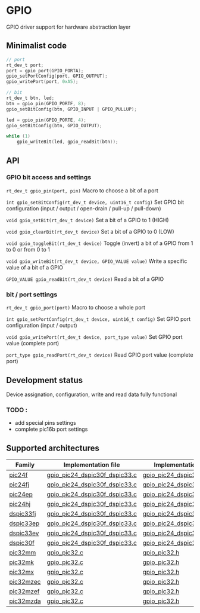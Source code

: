 # GPIO
GPIO driver support for hardware abstraction layer

## Minimalist code

```C
// port
rt_dev_t port;
port = gpio_port(GPIO_PORTA);
gpio_setPortConfig(port, GPIO_OUTPUT);
gpio_writePort(port, 0xA5);

// bit
rt_dev_t btn, led;
btn = gpio_pin(GPIO_PORTF, 8);
gpio_setBitConfig(btn, GPIO_INPUT | GPIO_PULLUP);

led = gpio_pin(GPIO_PORTE, 4);
gpio_setBitConfig(btn, GPIO_OUTPUT);

while (1)
    gpio_writeBit(led, gpio_readBit(btn));

```

## API

### GPIO bit access and settings

`rt_dev_t gpio_pin(port, pin)` Macro to choose a bit of a port

`int gpio_setBitConfig(rt_dev_t device, uint16_t config)` Set GPIO bit configuration (input / output / open-drain / pull-up / pull-down)

`void gpio_setBit(rt_dev_t device)` Set a bit of a GPIO to 1 (HIGH)

`void gpio_clearBit(rt_dev_t device)` Set a bit of a GPIO to 0 (LOW)

`void gpio_toggleBit(rt_dev_t device)` Toggle (invert) a bit of a GPIO from 1 to 0 or from 0 to 1

`void gpio_writeBit(rt_dev_t device, GPIO_VALUE value)` Write a specific value of a bit of a GPIO

`GPIO_VALUE gpio_readBit(rt_dev_t device)` Read a bit of a GPIO

### bit / port settings

`rt_dev_t gpio_port(port)` Macro to choose a whole port

`int gpio_setPortConfig(rt_dev_t device, uint16_t config)` Set GPIO port configuration (input / output)

`void gpio_writePort(rt_dev_t device, port_type value)` Set GPIO port value (complete port)

`port_type gpio_readPort(rt_dev_t device)` Read GPIO port value (complete port)

## Development status
Device assignation, configuration, write and read data fully functional

### TODO :
+ add special pins settings
+ complete pic16b port settings

## Supported architectures

|Family|Implementation file|Implementation header|
|------|-------------------|---------------------|
|[pic24f](../../../archi/pic24f/README.md)|[gpio_pic24_dspic30f_dspic33.c](gpio_pic24_dspic30f_dspic33.c)|[gpio_pic24_dspic30f_dspic33.h](gpio_pic24_dspic30f_dspic33.h)|
|[pic24fj](../../../archi/pic24fj/README.md)|[gpio_pic24_dspic30f_dspic33.c](gpio_pic24_dspic30f_dspic33.c)|[gpio_pic24_dspic30f_dspic33.h](gpio_pic24_dspic30f_dspic33.h)|
|[pic24ep](../../../archi/pic24ep/README.md)|[gpio_pic24_dspic30f_dspic33.c](gpio_pic24_dspic30f_dspic33.c)|[gpio_pic24_dspic30f_dspic33.h](gpio_pic24_dspic30f_dspic33.h)|
|[pic24hj](../../../archi/pic24hj/README.md)|[gpio_pic24_dspic30f_dspic33.c](gpio_pic24_dspic30f_dspic33.c)|[gpio_pic24_dspic30f_dspic33.h](gpio_pic24_dspic30f_dspic33.h)|
|[dspic33fj](../../../archi/dspic33fj/README.md)|[gpio_pic24_dspic30f_dspic33.c](gpio_pic24_dspic30f_dspic33.c)|[gpio_pic24_dspic30f_dspic33.h](gpio_pic24_dspic30f_dspic33.h)|
|[dspic33ep](../../../archi/dspic33ep/README.md)|[gpio_pic24_dspic30f_dspic33.c](gpio_pic24_dspic30f_dspic33.c)|[gpio_pic24_dspic30f_dspic33.h](gpio_pic24_dspic30f_dspic33.h)|
|[dspic33ev](../../../archi/dspic33ev/README.md)|[gpio_pic24_dspic30f_dspic33.c](gpio_pic24_dspic30f_dspic33.c)|[gpio_pic24_dspic30f_dspic33.h](gpio_pic24_dspic30f_dspic33.h)|
|[dspic30f](../../../archi/dspic30f/README.md)|[gpio_pic24_dspic30f_dspic33.c](gpio_pic24_dspic30f_dspic33.c)|[gpio_pic24_dspic30f_dspic33.h](gpio_pic24_dspic30f_dspic33.h)|
|[pic32mm](../../../archi/pic32mm/README.md)|[gpio_pic32.c](gpio_pic32.c)|[gpio_pic32.h](gpio_pic32.h)|
|[pic32mk](../../../archi/pic32mk/README.md)|[gpio_pic32.c](gpio_pic32.c)|[gpio_pic32.h](gpio_pic32.h)|
|[pic32mx](../../../archi/pic32mx/README.md)|[gpio_pic32.c](gpio_pic32.c)|[gpio_pic32.h](gpio_pic32.h)|
|[pic32mzec](../../../archi/pic32mzec/README.md)|[gpio_pic32.c](gpio_pic32.c)|[gpio_pic32.h](gpio_pic32.h)|
|[pic32mzef](../../../archi/pic32mzef/README.md)|[gpio_pic32.c](gpio_pic32.c)|[gpio_pic32.h](gpio_pic32.h)|
|[pic32mzda](../../../archi/pic32mzda/README.md)|[gpio_pic32.c](gpio_pic32.c)|[gpio_pic32.h](gpio_pic32.h)|
